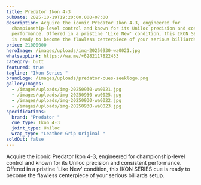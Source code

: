 ```yaml
---
title: Predator Ikon 4-3
pubDate: 2025-10-19T19:20:00.000+07:00
description: Acquire the iconic Predator Ikon 4-3, engineered for
  championship-level control and known for its Uniloc precision and consistent
  performance. Offered in a pristine 'Like New' condition, this IKON SERIES cue
  is ready to become the flawless centerpiece of your serious billiards setup.
price: 21000000
heroImage: /images/uploads/img-20250930-wa0021.jpg
whatsappLink: https://wa.me/+6282117822453
category: butt
featured: true
tagline: "Ikon Series "
brandLogo: /images/uploads/predator-cues-seeklogo.png
galleryImages:
  - /images/uploads/img-20250930-wa0021.jpg
  - /images/uploads/img-20250930-wa0025.jpg
  - /images/uploads/img-20250930-wa0022.jpg
  - /images/uploads/img-20250930-wa0023.jpg
specifications:
  brand: "Predator "
  cue_type: Ikon 4-3
  joint_type: Uniloc
  wrap_type: "Leather Grip Original "
soldOut: false
---
```


Acquire the iconic Predator Ikon 4-3, engineered for championship-level control and known for its Uniloc precision and consistent performance. Offered in a pristine 'Like New' condition, this IKON SERIES cue is ready to become the flawless centerpiece of your serious billiards setup.
